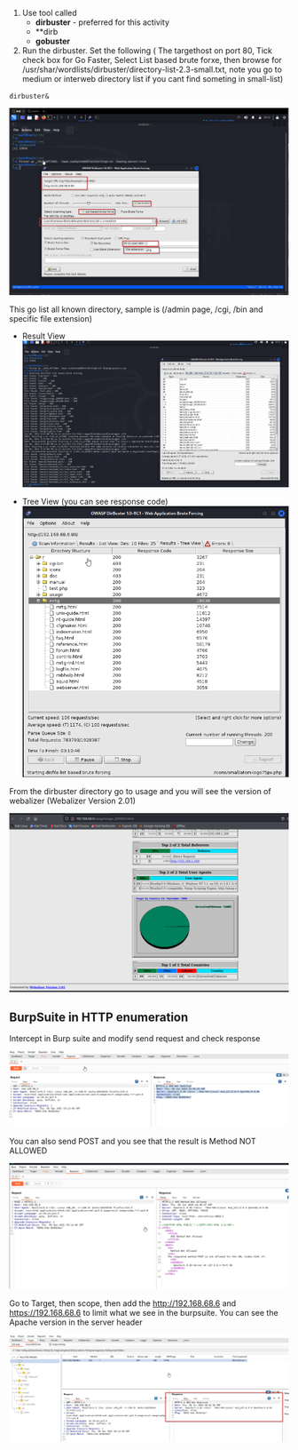 
1. Use tool called 
	- **dirbuster** - preferred for this activity
	- **dirb
	- **gobuster**
2. Run the dirbuster. Set the following ( The targethost on port 80, Tick check box for Go Faster, Select List based brute forxe, then browse for /usr/shar/wordlists/dirbuster/directory-list-2.3-small.txt, note you go to medium or interweb directory list if you cant find someting in small-list)
```
dirbuster&
```

![ALt](../Images/dirbuster_settings.png)

This go list all known directory, sample is (/admin page, /cgi, /bin and specific file extension)

- Result View
![Alt](../Images/dirbuster_results_view.png)

- Tree View (you can see response code)
![Alt](../Images/dirbuster_tree_view.png)


From the dirbuster directory go to usage and you will see the version of webalizer
(Webalizer Version 2.01)

![Alt](../Images/dirbuster_Webalizer.png)


## BurpSuite in HTTP enumeration


Intercept in Burp suite and modify send request and check response

![Alt](../Images/Intercept_burpsuite.png)


You can also send POST and you see that the result is Method NOT ALLOWED

![Alt](../Images/burpsuite_repeater.png)

Go to Target, then scope, then add the http://192.168.68.6 and https://192.168.68.6 to limit what we see in the burpsuite. You can see the Apache version in the server header 

![Alt](../Images/Burpsuite_target.png)

